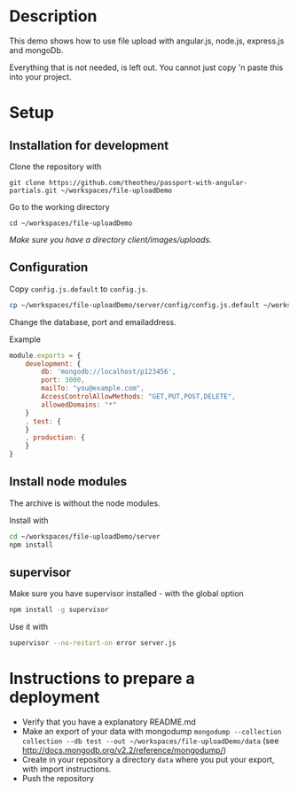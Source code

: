 Description
===========
This demo shows how to use file upload with angular.js, node.js, express.js and mongoDb.

Everything that is not needed, is left out. You cannot just copy 'n paste this into your project.


Setup
=====
Installation for development
----------------------------

Clone the repository with
```
git clone https://github.com/theotheu/passport-with-angular-partials.git ~/workspaces/file-uploadDemo
```

Go to the working directory
```
cd ~/workspaces/file-uploadDemo
```

*Make sure you have a directory client/images/uploads.*


Configuration
----------
Copy ```config.js.default``` to ```config.js```.
```sh
cp ~/workspaces/file-uploadDemo/server/config/config.js.default ~/workspaces/file-uploadDemo/server/config/config.js
```

Change the database, port and emailaddress.

Example
```javascript
module.exports = {
    development: {
        db: 'mongodb://localhost/p123456',
        port: 3000,
        mailTo: "you@example.com",
        AccessControlAllowMethods: "GET,PUT,POST,DELETE",
        allowedDomains: "*"
    }
    , test: {
    }
    , production: {
    }
}
```

Install node modules
----------
The archive is without the node modules.

Install with
```sh
cd ~/workspaces/file-uploadDemo/server
npm install
```

supervisor
----------
Make sure you have supervisor installed - with the global option

```sh
npm install -g supervisor
```

Use it with
```sh
supervisor --no-restart-on error server.js
```

Instructions to prepare a deployment
===================================

* Verify that you have a explanatory README.md
* Make an export of your data with mongodump ```mongodump --collection collection --db test --out ~/workspaces/file-uploadDemo/data``` (see http://docs.mongodb.org/v2.2/reference/mongodump/)
* Create in your repository a directory ```data``` where you put your export, with import instructions.
* Push the repository
